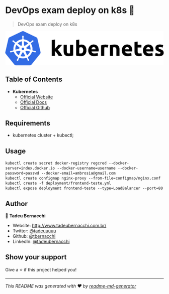 <h1 align="">DevOps exam deploy on k8s 👋</h1>
<p>
</p>

> DevOps exam deploy on k8s

![k8s](/.github/assets/img/kubernetes-logo.png)

## Table of Contents

* **Kubernetes**
  * [Official Website](https://kubernetes.io)
  * [Official Docs](https://kubernetes.io/docs/home/)
  * [Official Github](https://github.com/kubernetes)

## Requirements
* kubernetes cluster + kubectl;

## Usage

```
kubectl create secret docker-registry regcred --docker-server=index.docker.io --docker-username=username --docker-password=passwd --docker-email=ambrosia@gmail.com
kubectl create configmap nginx-proxy --from-file=configmap/nginx.conf
kubectl create -f deployment/frontend-teste.yml
kubectl expose deployment frontend-teste --type=LoadBalancer --port=80
```

## Author

👤 **Tadeu Bernacchi**

* Website: http://www.tadeubernacchi.com.br/
* Twitter: [@tadeuuuuu](https://twitter.com/tadeuuuuu)
* Github: [@tbernacchi](https://github.com/tbernacchi)
* LinkedIn: [@tadeubernacchi](https://linkedin.com/in/tadeubernacchi)

## Show your support

Give a ⭐️ if this project helped you!

***
_This README was generated with ❤️ by [readme-md-generator](https://github.com/kefranabg/readme-md-generator)_
